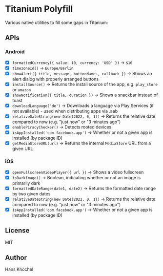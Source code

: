 # Titanium Polyfill

Various native utilities to fill some gaps in Titanium:

## APIs

### Android

- [x] `formattedCurrency({ value: 10, currency: 'USD' })` -> `$10`
- [x] `timezoneId()` -> `Europe/Berlin`
- [x] `showAlert({ title, message, buttonNames, callback })` -> Shows an alert dialog with properly arranged buttons
- [x] `installSource()` -> Returns the install source of the app, e.g. `play_store` or `amazon`
- [x] `showNotification({ title, duration })` -> Shows a snackbar instead of toast
- [x] `downloadLanguage('de')` -> Downloads a language via Play Services (if not available) - used when distributing apps via .aab
- [x] `relativeDateString(new Date(2022, 0, 1))` ->  Returns the relative date compared to now (e.g. "just now" or "3 minutes ago")
- [x] `enablePiracyChecker()` -> Detects rooted devices
- [x] `isAppInstalled('com.facebook.app')` -> Whether or not a given app is installed (by package ID)
- [x] `getMediaStoreURL(url)` -> Returns the internal `MediaStore` URL from a given URL 

### iOS

- [x] `openFullscreenVideoPlayer({ url })` -> Shows a video fullscreen
- [x] `isDarkImage()` -> Boolean, indicating whether or not an image is primarily dark
- [x] `formattedDateRange(date1, date2)` -> Returns the formatted date range by two given dates
- [x] `relativeDateString(new Date(2022, 0, 1))` ->  Returns the relative date compared to now (e.g. "just now" or "3 minutes ago")
- [x] `isAppInstalled('com.facebook.app')` -> Whether or not a given app is installed (by package ID)

## License

MIT

## Author

Hans Knöchel
